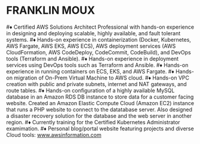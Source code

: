 # FRANKLIN MOUX
#♦ Certified AWS Solutions Architect Professional with hands-on experience in designing and deploying scalable, highly available, and fault tolerant systems.
#♦ Hands-on experience in containerization (Docker, Kubernetes, AWS Fargate, AWS EKS, AWS ECS), AWS deployment services (AWS CloudFormation, AWS CodeDeploy, CodeCommit, CodeBuild), and DevOps tools (Terraform and Ansible).
#♦ Hands-on experience in deployment services using DevOps tools such as Terraform and Ansible.
#♦ Hands-on experience in running containers on ECS, EKS, and AWS Fargate.
#♦ Hands-on migration of On-Prem Virtual Machine to AWS cloud.
#♦ Hands-on VPC creation with public and private subnets, internet and NAT gateways, and route tables.
#♦ Hands-on configuration of a highly available MySQL database in an Amazon RDS DB instance to store data for a customer         facing website. Created an Amazon Elastic Compute Cloud (Amazon EC2) instance that runs a PHP website to connect to the       datatabase server. Also designed a disaster recovery solution for the database and the web server in another region.
#♦ Currently training for the Certified Kubernetes Administrator examimation.
#♦ Personal blog/portal website featuring projects and diverse Cloud tools: www.awsinformation.com
